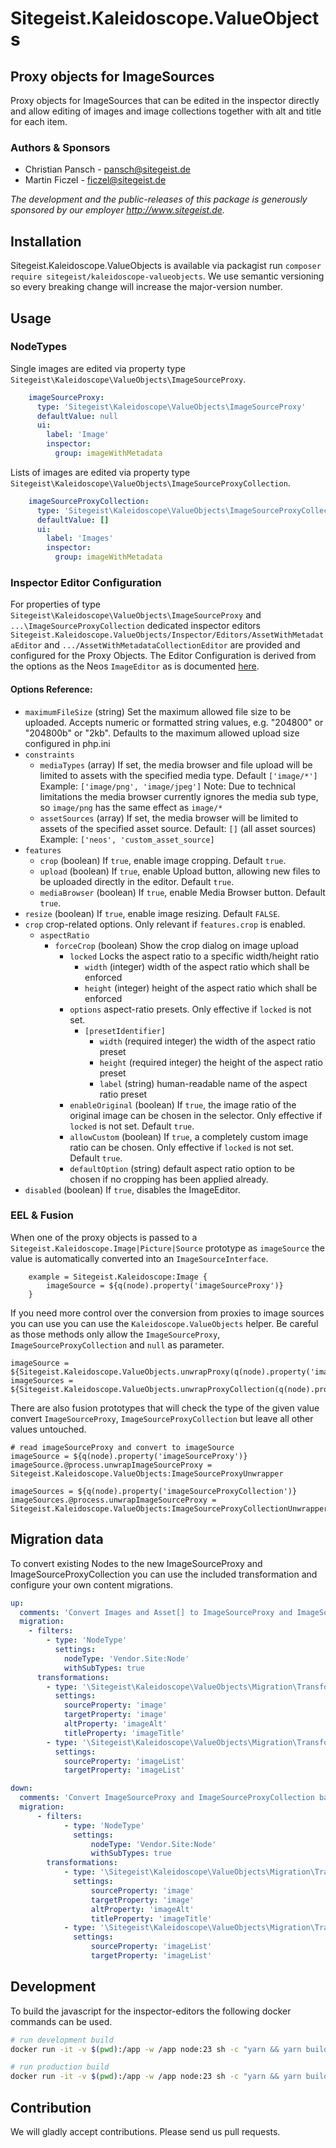 # Sitegeist.Kaleidoscope.ValueObjects
## Proxy objects for ImageSources

Proxy objects for ImageSources that can be edited in the inspector directly and allow editing of images and image collections
together with alt and title for each item.

### Authors & Sponsors

* Christian Pansch - pansch@sitegeist.de
* Martin Ficzel - ficzel@sitegeist.de

*The development and the public-releases of this package is generously sponsored
by our employer http://www.sitegeist.de.*

## Installation

Sitegeist.Kaleidoscope.ValueObjects is available via packagist run `composer require sitegeist/kaleidoscope-valueobjects`.
We use semantic versioning so every breaking change will increase the major-version number.

## Usage

### NodeTypes

Single images are edited via property type `Sitegeist\Kaleidoscope\ValueObjects\ImageSourceProxy`.

```yaml
    imageSourceProxy:
      type: 'Sitegeist\Kaleidoscope\ValueObjects\ImageSourceProxy'
      defaultValue: null
      ui:
        label: 'Image'
        inspector:
          group: imageWithMetadata
```
Lists of images are edited via property type `Sitegeist\Kaleidoscope\ValueObjects\ImageSourceProxyCollection`.

```yaml
    imageSourceProxyCollection:
      type: 'Sitegeist\Kaleidoscope\ValueObjects\ImageSourceProxyCollection'
      defaultValue: []
      ui:
        label: 'Images'
        inspector:
          group: imageWithMetadata
```

### Inspector Editor Configuration

For properties of type `Sitegeist\Kaleidoscope\ValueObjects\ImageSourceProxy` and `...\ImageSourceProxyCollection`
dedicated inspector editors `Sitegeist.Kaleidoscope.ValueObjects/Inspector/Editors/AssetWithMetadataEditor` and `.../AssetWithMetadataCollectionEditor` 
are provided and configured for the Proxy Objects. The Editor Configuration is derived from the options as the Neos `ImageEditor` 
as is documented [here](https://neos.readthedocs.io/en/stable/References/PropertyEditorReference.html#property-type-image-neos-media-domain-model-imageinterface-imageeditor-image-selection-upload-editor).

#### Options Reference:

* `maximumFileSize` (string)
Set the maximum allowed file size to be uploaded.
Accepts numeric or formatted string values, e.g. "204800" or "204800b" or "2kb".
Defaults to the maximum allowed upload size configured in php.ini
* `constraints`
  * `mediaTypes` (array)
    If set, the media browser and file upload will be limited to assets with the specified media type. Default `['image/*']`
    Example: `['image/png', 'image/jpeg']`
    Note: Due to technical limitations the media browser currently ignores the media sub type, so `image/png` has the same effect as `image/*`
  * `assetSources` (array)
    If set, the media browser will be limited to assets of the specified asset source. Default: `[]` (all asset sources)
    Example: `['neos', 'custom_asset_source]`
* `features`
  * `crop` (boolean) If `true`, enable image cropping. Default `true`.
  * `upload` (boolean) If `true`, enable Upload button, allowing new files to be uploaded directly in the editor. Default `true`.
  * `mediaBrowser` (boolean) If `true`, enable Media Browser button. Default `true`.
* `resize` (boolean) If `true`, enable image resizing. Default `FALSE`.
* `crop` crop-related options. Only relevant if `features.crop` is enabled.
  * `aspectRatio`
    * `forceCrop` (boolean) Show the crop dialog on image upload
      * `locked` Locks the aspect ratio to a specific width/height ratio
        * `width` (integer) width of the aspect ratio which shall be enforced
        * `height` (integer) height of the aspect ratio which shall be enforced
      * `options` aspect-ratio presets. Only effective if `locked` is not set.
        * `[presetIdentifier]`
          * `width` (required integer) the width of the aspect ratio preset
          * `height` (required integer) the height of the aspect ratio preset
          * `label` (string) human-readable name of the aspect ratio preset
      * `enableOriginal` (boolean)
        If `true`, the image ratio of the original image can be chosen in the selector.
        Only effective if `locked` is not set. Default `true`.
      *  `allowCustom` (boolean)
         If `true`, a completely custom image ratio can be chosen. Only effective if `locked`
         is not set. Default `true`.
      *  `defaultOption` (string) default aspect ratio option to be chosen if no cropping has been applied already.
* `disabled` (boolean) If `true`, disables the ImageEditor.

### EEL & Fusion

When one of the proxy objects is passed to a `Sitegeist.Kaleidoscope.Image|Picture|Source` prototype as `imageSource` 
the value is automatically converted into an `ImageSourceInterface`.

```neosfusion
    example = Sitegeist.Kaleidoscope:Image {
        imageSource = ${q(node).property('imageSourceProxy')}
    }
```

If you need more control over the conversion from proxies to image sources you can use you can use the `Kaleidoscope.ValueObjects` helper.
Be careful as those methods only allow the `ImageSourceProxy`, `ImageSourceProxyCollection` and `null` as parameter.

```neosfusion
imageSource = ${Sitegeist.Kaleidoscope.ValueObjects.unwrapProxy(q(node).property('imageSourceProxy'))}
imageSources = ${Sitegeist.Kaleidoscope.ValueObjects.unwrapProxyCollection(q(node).property('imageSourceProxyCollection'))}
```

There are also fusion prototypes that will check the type of the given value convert `ImageSourceProxy`,
`ImageSourceProxyCollection` but leave all other values untouched.

```neosfusion
# read imageSourceProxy and convert to imageSource
imageSource = ${q(node).property('imageSourceProxy')}
imageSource.@process.unwrapImageSourceProxy = Sitegeist.Kaleidoscope.ValueObjects:ImageSourceProxyUnwrapper

imageSources = ${q(node).property('imageSourceProxyCollection')}
imageSources.@process.unwrapImageSourceProxy = Sitegeist.Kaleidoscope.ValueObjects:ImageSourceProxyCollectionUnwrapper
```
## Migration data

To convert existing Nodes to the new ImageSourceProxy and ImageSourceProxyCollection you can use the included 
transformation and configure your own content migrations.

```yaml
up:
  comments: 'Convert Images and Asset[] to ImageSourceProxy and ImageSourceProxyCollection'
  migration:
    - filters:
        - type: 'NodeType'
          settings:
            nodeType: 'Vendor.Site:Node'
            withSubTypes: true
      transformations:
        - type: '\Sitegeist\Kaleidoscope\ValueObjects\Migration\Transformations\ImageToImageSourceProxy'
          settings:
            sourceProperty: 'image'
            targetProperty: 'image'
            altProperty: 'imageAlt'
            titleProperty: 'imageTitle'
        - type: '\Sitegeist\Kaleidoscope\ValueObjects\Migration\Transformations\AssetsToImageSourceProxyCollection'
          settings:
            sourceProperty: 'imageList'
            targetProperty: 'imageList'

down:
  comments: 'Convert ImageSourceProxy and ImageSourceProxyCollection back to Images'
  migration:
      - filters:
            - type: 'NodeType'
              settings:
                  nodeType: 'Vendor.Site:Node'
                  withSubTypes: true
        transformations:
            - type: '\Sitegeist\Kaleidoscope\ValueObjects\Migration\Transformations\ImageSourceProxyToImage'
              settings:
                  sourceProperty: 'image'
                  targetProperty: 'image'
                  altProperty: 'imageAlt'
                  titleProperty: 'imageTitle'
            - type: '\Sitegeist\Kaleidoscope\ValueObjects\Migration\Transformations\ImageSourceProxyCollectionToAssets'
              settings:
                  sourceProperty: 'imageList'
                  targetProperty: 'imageList'

```

## Development 

To build the javascript for the inspector-editors the following docker commands can be used.

```bash
# run development build
docker run -it -v $(pwd):/app -w /app node:23 sh -c "yarn && yarn build:dev"

# run production build 
docker run -it -v $(pwd):/app -w /app node:23 sh -c "yarn && yarn build"
```

## Contribution

We will gladly accept contributions. Please send us pull requests.
